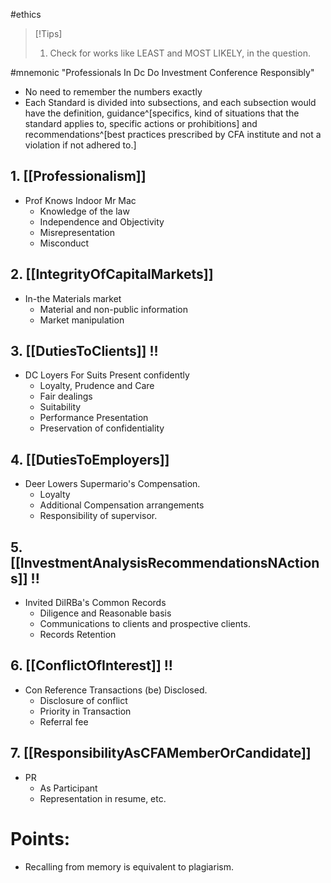 #ethics 

> [!Tips]
> 1. Check for works like LEAST and MOST LIKELY, in the question. 

#mnemonic  "Professionals In Dc Do Investment Conference Responsibly"

- No need to remember the numbers exactly 
- Each Standard is divided into subsections, and each subsection would have the definition, guidance^[specifics, kind of situations that the standard applies to, specific actions or prohibitions] and recommendations^[best practices prescribed by CFA institute and not a violation if not adhered to.]

## 1. [[Professionalism]]
- Prof Knows Indoor Mr Mac 
	- Knowledge of the law 
	- Independence and Objectivity 
	- Misrepresentation 
	- Misconduct
## 2. [[IntegrityOfCapitalMarkets]]
- In-the Materials market
	- Material and non-public information
	 - Market manipulation
## 3. [[DutiesToClients]] !!
- DC Loyers For Suits Present confidently 
	- Loyalty, Prudence and Care 
	- Fair dealings 
	- Suitability 
	- Performance Presentation 
	- Preservation of confidentiality 
## 4. [[DutiesToEmployers]]
- Deer Lowers Supermario's Compensation. 
	- Loyalty 
	- Additional Compensation arrangements 
	- Responsibility of supervisor.
## 5. [[InvestmentAnalysisRecommendationsNActions]] !!
- Invited DilRBa's Common Records  
	- Diligence and Reasonable basis 
	- Communications to clients and prospective clients.
	- Records Retention 
## 6. [[ConflictOfInterest]] !!
- Con Reference Transactions (be) Disclosed.
	- Disclosure of conflict 
	- Priority in Transaction 
	- Referral fee
## 7. [[ResponsibilityAsCFAMemberOrCandidate]]
- PR
	- As Participant  
	- Representation in resume, etc. 

# Points: 
- Recalling from memory is equivalent to plagiarism. 